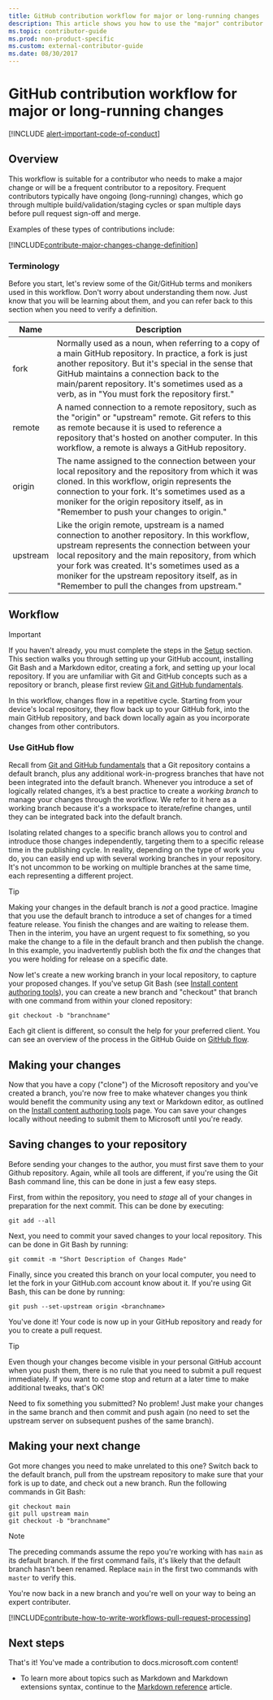 ```yaml
---
title: GitHub contribution workflow for major or long-running changes
description: This article shows you how to use the "major" contributor workflow to make contributions to docs.microsoft.com articles.
ms.topic: contributor-guide
ms.prod: non-product-specific
ms.custom: external-contributor-guide
ms.date: 08/30/2017
---
```

# GitHub contribution workflow for major or long-running changes

[!INCLUDE [alert-important-code-of-conduct](includes/alert-important-code-of-conduct.md)]

## Overview

This workflow is suitable for a contributor who needs to make a major change or will be a frequent contributor to a repository. Frequent contributors typically have ongoing (long-running) changes, which go through multiple build/validation/staging cycles or span multiple days before pull request sign-off and merge.

Examples of these types of contributions include:

[!INCLUDE[contribute-major-changes-change-definition](includes/contribute-how-to-write-workflows-major-change-definition.md)]

### Terminology

Before you start, let's review some of the Git/GitHub terms and monikers used in this workflow. Don't worry about understanding them now. Just know that you will be learning about them, and you can refer back to this section when you need to verify a definition.

| Name | Description |
|-----------|-------------|
|fork|Normally used as a noun, when referring to a copy of a main GitHub repository. In practice, a fork is just another repository. But it's special in the sense that GitHub maintains a connection back to the main/parent repository. It's sometimes used as a verb, as in "You must fork the repository first."|
|remote|A named connection to a remote repository, such as the "origin" or "upstream" remote. Git refers to this as remote because it is used to reference a repository that's hosted on another computer. In this workflow, a remote is always a GitHub repository.|
|origin|The name assigned to the connection between your local repository and the repository from which it was cloned. In this workflow, origin represents the connection to your fork. It's sometimes used as a moniker for the origin repository itself, as in "Remember to push your changes to origin."|
|upstream|Like the origin remote, upstream is a named connection to another repository. In this workflow, upstream represents the connection between your local repository and the main repository, from which your fork was created. It's sometimes used as a moniker for the upstream repository itself, as in "Remember to pull the changes from upstream."|

## Workflow

>[!IMPORTANT]
> If you haven't already, you must complete the steps in the [Setup](get-started-setup-github.md) section. This section walks you through setting up your GitHub account, installing Git Bash and a Markdown editor, creating a fork, and setting up your local repository. If you are unfamiliar with Git and GitHub concepts such as a repository or branch, please first review [Git and GitHub fundamentals](git-github-fundamentals.md).

In this workflow, changes flow in a repetitive cycle. Starting from your device's local repository, they flow back up to your GitHub fork, into the main GitHub repository, and back down locally again as you incorporate changes from other contributors.

### Use GitHub flow

Recall from [Git and GitHub fundamentals](git-github-fundamentals.md#git) that a Git repository contains a default branch, plus any additional work-in-progress branches that have not been integrated into the default branch. Whenever you introduce a set of logically related changes, it’s a best practice to create a *working branch* to manage your changes through the workflow. We refer to it here as a working branch because it's a workspace to iterate/refine changes, until they can be integrated back into the default branch.

Isolating related changes to a specific branch allows you to control and introduce those changes independently, targeting them to a specific release time in the publishing cycle. In reality, depending on the type of work you do, you can easily end up with several working branches in your repository. It's not uncommon to be working on multiple branches at the same time, each representing a different project.

>[!TIP]
>Making your changes in the default branch is *not* a good practice. Imagine that you use the default branch to introduce a set of changes for a timed feature release. You finish the changes and are waiting to release them. Then in the interim, you have an urgent request to fix something, so you make the change to a file in the default branch and then publish the change. In this example, you inadvertently publish both the fix *and* the changes that you were holding for release on a specific date.

Now let's create a new working branch in your local repository, to capture your proposed changes. If you've setup Git Bash (see [Install content authoring tools](get-started-setup-tools.md)), you can create a new branch and "checkout" that branch with one command from within your cloned repository:

````
git checkout -b "branchname"
````

Each git client is different, so consult the help for your preferred client. You can see an overview of the process in the GitHub Guide on [GitHub flow](https://guides.github.com/introduction/flow/).

## Making your changes

Now that you have a copy ("clone") of the Microsoft repository and you've created a branch, you're now free to make whatever changes you think would benefit the community using any text or Markdown editor, as outlined on the [Install content authoring tools](get-started-setup-tools.md) page.  You can save your changes locally without needing to submit them to Microsoft until you're ready.

## Saving changes to your repository

Before sending your changes to the author, you must first save them to your Github repository.  Again, while all tools are different, if you're using the Git Bash command line, this can be done in just a few easy steps.

First, from within the repository, you need to _stage_ all of your changes in preparation for the next commit.  This can be done by executing:

````
git add --all
````

Next, you need to commit your saved changes to your local repository.  This can be done in Git Bash by running:

````
git commit -m "Short Description of Changes Made"
````

Finally, since you created this branch on your local computer, you need to let the fork in your GitHub.com account know about it.  If you're using Git Bash, this can be done by running:

````
git push --set-upstream origin <branchname>
````

You've done it!  Your code is now up in your GitHub repository and ready for you to create a pull request.  

>[!TIP]
> Even though your changes become visible in your personal GitHub account when you push them, there is no rule that you need to submit a pull request immediately.  If you want to come stop and return at a later time to make additional tweaks, that's OK!

Need to fix something you submitted?  No problem!  Just make your changes in the same branch and then commit and push again (no need to set the upstream server on subsequent pushes of the same branch).

## Making your next change

Got more changes you need to make unrelated to this one? Switch back to the default branch, pull from the upstream repository to make sure that your fork is up to date, and check out a new branch.  Run the following commands in Git Bash:

````
git checkout main
git pull upstream main
git checkout -b "branchname"
````

> [!NOTE]
> The preceding commands assume the repo you're working with has `main` as its default branch. If the first command fails, it's likely that the default branch hasn't been renamed. Replace `main` in the first two commands with `master` to verify this.

You're now back in a new branch and you're well on your way to being an expert contributer.

[!INCLUDE[contribute-how-to-write-workflows-pull-request-processing](includes/contribute-how-to-write-workflows-pull-request-processing.md)]

## Next steps

That's it! You've made a contribution to docs.microsoft.com content!

- To learn more about topics such as Markdown and Markdown extensions syntax, continue to the [Markdown reference](markdown-reference.md) article.
